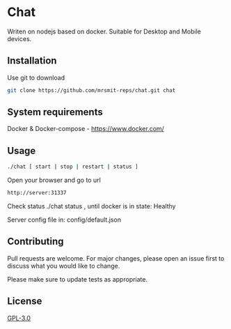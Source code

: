 # Chat

Writen on nodejs based on docker.
Suitable for Desktop and Mobile devices.

## Installation

Use git to download

```bash
git clone https://github.com/mrsmit-reps/chat.git chat
```

## System requirements

Docker & Docker-compose - https://www.docker.com/

## Usage

```bash
./chat [ start | stop | restart | status ]
```
Open your browser and go to url
```bash
http://server:31337
```

Check status ./chat status , until docker is in state: Healthy

Server config file in: config/default.json

## Contributing
Pull requests are welcome. For major changes, please open an issue first to discuss what you would like to change.

Please make sure to update tests as appropriate.

## License
[GPL-3.0](https://choosealicense.com/licenses/gpl-3.0/)
